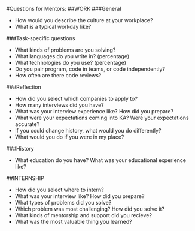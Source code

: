 #Questions for Mentors:
##WORK
###General
- How would you describe the culture at your workplace?
- What is a typical workday like?

###Task-specific questions
- What kinds of problems are you solving?
- What languages do you write in? (percentage)
- What technologies do you use? (percentage)
- Do you pair program, code in teams, or code independently?
- How often are there code reviews?

###Reflection
- How did you select which companies to apply to?
- How many interviews did you have?
- What was your interview experience like? How did you prepare?
- What were your expectations coming into KA? Were your expectations accurate?
- If you could change history, what would you do differently?
- What would you do if you were in my place?

###History
- What education do you have? What was your educational experience like?

##INTERNSHIP
- How did you select where to intern?
- What was your interview like? How did you prepare?
- What types of problems did you solve?
- Which problem was most challenging? How did you solve it?
- What kinds of mentorship and support did you recieve?
- What was the most valuable thing you learned?



